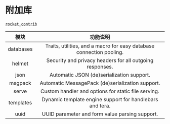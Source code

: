 # 附加库

[`rocket_contrib`](https://api.rocket.rs/v0.4/rocket_contrib/)

|  模块  |  功能说明  |
| :---: | :---: |
| databases | Traits, utilities, and a macro for easy database connection pooling.
| helmet | Security and privacy headers for all outgoing responses.
| json | Automatic JSON (de)serialization support.
| msgpack | Automatic MessagePack (de)serialization support.
| serve | Custom handler and options for static file serving.
| templates | Dynamic template engine support for handlebars and tera.
| uuid | UUID parameter and form value parsing support.
